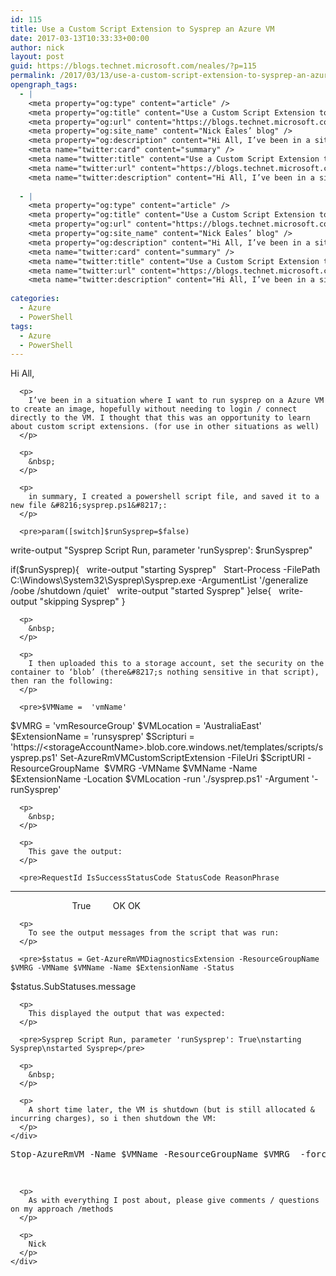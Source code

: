 ```yaml
---
id: 115
title: Use a Custom Script Extension to Sysprep an Azure VM
date: 2017-03-13T10:33:33+00:00
author: nick
layout: post
guid: https://blogs.technet.microsoft.com/neales/?p=115
permalink: /2017/03/13/use-a-custom-script-extension-to-sysprep-an-azure-vm/
opengraph_tags:
  - |
    <meta property="og:type" content="article" />
    <meta property="og:title" content="Use a Custom Script Extension to Sysprep an Azure VM" />
    <meta property="og:url" content="https://blogs.technet.microsoft.com/neales/2017/03/13/use-a-custom-script-extension-to-sysprep-an-azure-vm/" />
    <meta property="og:site_name" content="Nick Eales’ blog" />
    <meta property="og:description" content="Hi All, I’ve been in a situation where I want to run sysprep on a Azure VM to create an image, hopefully without needing to login / connect directly to the VM. I thought that this was an opportunity to learn about custom script extensions. (for use in other situations as well) &nbsp; in summary,..." />
    <meta name="twitter:card" content="summary" />
    <meta name="twitter:title" content="Use a Custom Script Extension to Sysprep an Azure VM" />
    <meta name="twitter:url" content="https://blogs.technet.microsoft.com/neales/2017/03/13/use-a-custom-script-extension-to-sysprep-an-azure-vm/" />
    <meta name="twitter:description" content="Hi All, I’ve been in a situation where I want to run sysprep on a Azure VM to create an image, hopefully without needing to login / connect directly to the VM. I thought that this was an opportunity to learn about custom script extensions. (for use in other situations as well) &nbsp; in summary,..." />
    
  - |
    <meta property="og:type" content="article" />
    <meta property="og:title" content="Use a Custom Script Extension to Sysprep an Azure VM" />
    <meta property="og:url" content="https://blogs.technet.microsoft.com/neales/2017/03/13/use-a-custom-script-extension-to-sysprep-an-azure-vm/" />
    <meta property="og:site_name" content="Nick Eales’ blog" />
    <meta property="og:description" content="Hi All, I’ve been in a situation where I want to run sysprep on a Azure VM to create an image, hopefully without needing to login / connect directly to the VM. I thought that this was an opportunity to learn about custom script extensions. (for use in other situations as well) &nbsp; in summary,..." />
    <meta name="twitter:card" content="summary" />
    <meta name="twitter:title" content="Use a Custom Script Extension to Sysprep an Azure VM" />
    <meta name="twitter:url" content="https://blogs.technet.microsoft.com/neales/2017/03/13/use-a-custom-script-extension-to-sysprep-an-azure-vm/" />
    <meta name="twitter:description" content="Hi All, I’ve been in a situation where I want to run sysprep on a Azure VM to create an image, hopefully without needing to login / connect directly to the VM. I thought that this was an opportunity to learn about custom script extensions. (for use in other situations as well) &nbsp; in summary,..." />
    
categories:
  - Azure
  - PowerShell
tags:
  - Azure
  - PowerShell
---
```

<div class="post">
  <div class="body">
    <div class="postBody" id="e55ae3a2-7a29-43fd-a073-2e472750f254" style="margin: 4px 0px 0px;border-width: 0px;padding: 0px">
      <p>
        Hi All,
      </p>
      
      <p>
        I’ve been in a situation where I want to run sysprep on a Azure VM to create an image, hopefully without needing to login / connect directly to the VM. I thought that this was an opportunity to learn about custom script extensions. (for use in other situations as well)
      </p>
      
      <p>
        &nbsp;
      </p>
      
      <p>
        in summary, I created a powershell script file, and saved it to a new file &#8216;sysprep.ps1&#8217;:
      </p>
      
      <pre>param([switch]$runSysprep=$false)
write-output "Sysprep Script Run, parameter 'runSysprep': $runSysprep"

if($runSysprep){
  write-output "starting Sysprep"
  Start-Process -FilePath C:\Windows\System32\Sysprep\Sysprep.exe -ArgumentList '/generalize /oobe /shutdown /quiet'
  write-output "started Sysprep"
}else{
  write-output "skipping Sysprep"
}
</pre>
      
      <p>
        &nbsp;
      </p>
      
      <p>
        I then uploaded this to a storage account, set the security on the container to ‘blob’ (there&#8217;s nothing sensitive in that script), then ran the following:
      </p>
      
      <pre>$VMName =  'vmName'
$VMRG = 'vmResourceGroup'
$VMLocation = 'AustraliaEast'
$ExtensionName = 'runsysprep'
$Scripturi = 'https://&lt;storageAccountName&gt;.blob.core.windows.net/templates/scripts/sysprep.ps1'
Set-AzureRmVMCustomScriptExtension -FileUri $ScriptURI -ResourceGroupName  $VMRG -VMName $VMName -Name $ExtensionName -Location $VMLocation -run './sysprep.ps1' -Argument '-runSysprep'</pre>
      
      <p>
        &nbsp;
      </p>
      
      <p>
        This gave the output:
      </p>
      
      <pre>RequestId IsSuccessStatusCode StatusCode ReasonPhrase
--------- ------------------- ---------- ------------
                         True         OK OK</pre>
      
      <p>
        To see the output messages from the script that was run:
      </p>
      
      <pre>$status = Get-AzureRmVMDiagnosticsExtension -ResourceGroupName $VMRG -VMName $VMName -Name $ExtensionName -Status
$status.SubStatuses.message</pre>
      
      <p>
        This displayed the output that was expected:
      </p>
      
      <pre>Sysprep Script Run, parameter 'runSysprep': True\nstarting Sysprep\nstarted Sysprep</pre>
      
      <p>
        &nbsp;
      </p>
      
      <p>
        A short time later, the VM is shutdown (but is still allocated & incurring charges), so i then shutdown the VM:
      </p>
    </div>
  </div>
</div>

<pre>Stop-AzureRmVM -Name $VMName -ResourceGroupName $VMRG  -force</pre>

<div class="post">
  <div class="body">
    <div class="postBody" id="e55ae3a2-7a29-43fd-a073-2e472750f254" style="margin: 4px 0px 0px;border-width: 0px;padding: 0px">
      <p>
        &nbsp;
      </p>
      
      <p>
        As with everything I post about, please give comments / questions on my approach /methods
      </p>
      
      <p>
        Nick
      </p>
    </div>
  </div>
</div>